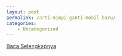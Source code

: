 ```yaml
---
layout: post
permalink: /arti-mimpi-ganti-mobil-baru/
categories:
    - Uncategorized
---
```


[Baca Selengkapnya](/06)